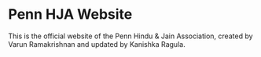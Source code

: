 # Penn HJA Website

This is the official website of the Penn Hindu & Jain Association, created by Varun Ramakrishnan and updated by Kanishka Ragula.

